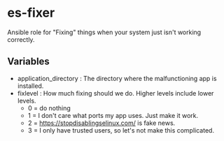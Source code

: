 # es-fixer

Ansible role for "Fixing" things when your system just isn't working correctly.


## Variables

* application_directory : The directory where the malfunctioning app is installed.
* fixlevel : How much fixing should we do. Higher levels include lower levels.
    * 0 = do nothing
    * 1 = I don't care what ports my app uses. Just make it work.
    * 2 = https://stopdisablingselinux.com/ is fake news.
    * 3 = I only have trusted users, so let's not make this complicated.
